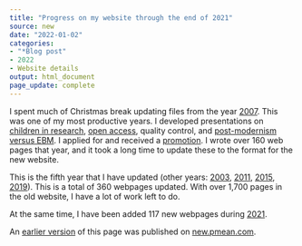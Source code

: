 ```yaml
---
title: "Progress on my website through the end of 2021"
source: new
date: "2022-01-02"
categories:
- "*Blog post"
- 2022
- Website details
output: html_document
page_update: complete
---
```


I spent much of Christmas break updating files from the year [2007][si07]. This was one of my most productive years. I developed presentations on [children in research][sich], [open access][sioa], quality control, and [post-modernism versus EBM][sipo]. I applied for and received a [promotion][sipr]. I wrote over 160 web pages that year, and it took a long time to update these to the format for the new website.

This is the fifth year that I have updated (other years: [2003][si03], [2011][si11], [2015][si15], [2019][si19]). This is a total of 360 webpages updated. With over 1,700 pages in the old website, I have a lot of work left to do.

At the same time, I have been added 117 new webpages during [2021][si21].

[si03]: http://new.pmean.com/2003/
[si07]: http://new.pmean.com/2007/
[si11]: http://new.pmean.com/2011/
[si15]: http://new.pmean.com/2015/
[si19]: http://new.pmean.com/2019/
[si21]: http://new.pmean.com/2021/

[sioa]: http://new.pmean.com/OATalk/
[sidi]: http://new.pmean.com/DiagnosticTalk/
[sipo]: http://new.pmean.com/postmodern-assault/
[sipr]: http://new.pmean.com/Promotion/
[sich]: http://new.pmean.com/PediatricResearch/

An [earlier version][sim2] of this page was published on [new.pmean.com][sim1].

[sim1]: http://new.pmean.com
[sim2]: http://new.pmean.com/progress-through-2021/
